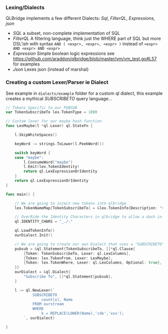 ### Lexing/Dialects

QLBridge implements a few different Dialects:   *Sql*, *FilterQL*, *Expressions*, *json*

* *SQL* a subset, non-complete implementation of SQL
* *FilterQL*  A filtering language, think just the WHERE part of SQL but more DSL'ish with
    syntax `AND ( <expr>, <expr>, <expr> )` instead of `<expr> AND <expr> AND <expr>`
* *Expression*  Simple boolean logic expressions see https://github.com/araddon/qlbridge/blob/master/vm/vm_test.go#L57 for examples
* *Json*  Lexes json (instead of marshal)

### Creating a custom Lexer/Parser ie Dialect

See example in `dialects/example` folder for a custom ql dialect, this
example creates a mythical *SUBSCRIBETO* query language...
```go
// Tokens Specific to our PUBSUB
var TokenSubscribeTo lex.TokenType = 1000

// Custom lexer for our maybe hash function
func LexMaybe(l *ql.Lexer) ql.StateFn {

	l.SkipWhiteSpaces()

	keyWord := strings.ToLower(l.PeekWord())

	switch keyWord {
	case "maybe":
		l.ConsumeWord("maybe")
		l.Emit(lex.TokenIdentity)
		return ql.LexExpressionOrIdentity
	}
	return ql.LexExpressionOrIdentity
}

func main() {

	// We are going to inject new tokens into qlbridge
	lex.TokenNameMap[TokenSubscribeTo] = &lex.TokenInfo{Description: "subscribeto"}

	// OverRide the Identity Characters in qlbridge to allow a dash in identity
	ql.IDENTITY_CHARS = "_./-"

	ql.LoadTokenInfo()
	ourDialect.Init()

	// We are going to create our own Dialect that uses a "SUBSCRIBETO" keyword
	pubsub = &ql.Statement{TokenSubscribeTo, []*ql.Clause{
		{Token: TokenSubscribeTo, Lexer: ql.LexColumns},
		{Token: lex.TokenFrom, Lexer: LexMaybe},
		{Token: lex.TokenWhere, Lexer: ql.LexColumns, Optional: true},
	}}
	ourDialect = &ql.Dialect{
		"Subscribe To", []*ql.Statement{pubsub},
	}

	l := ql.NewLexer(`
			SUBSCRIBETO
				count(x), Name
			FROM ourstream
			WHERE 
				k = REPLACE(LOWER(Name),'cde','xxx');
		`, ourDialect)

}

```


